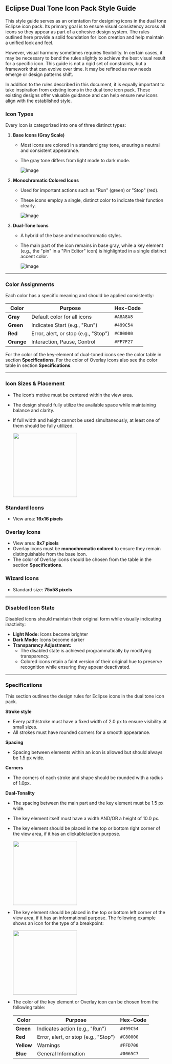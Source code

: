## Eclipse Dual Tone Icon Pack Style Guide
This style guide serves as an orientation for designing icons in the dual tone Eclipse icon pack. Its primary goal is to ensure visual consistency across all icons so they appear as part of a cohesive design system. The rules outlined here provide a solid foundation for icon creation and help maintain a unified look and feel.

However, visual harmony sometimes requires flexibility. In certain cases, it may be necessary to bend the rules slightly to achieve the best visual result for a specific icon. This guide is not a rigid set of constraints, but a framework that can evolve over time. It may be refined as new needs emerge or design patterns shift.

In addition to the rules described in this document, it is equally important to take inspiration from existing icons in the dual tone icon pack. These existing designs offer valuable guidance and can help ensure new icons align with the established style.

### **Icon Types**
Every Icon is categorized into one of three distinct types:

1. **Base Icons (Gray Scale)**
   - Most icons are colored in a standard gray tone, ensuring a neutral and consistent appearance.
   - The gray tone differs from light mode to dark mode. 

     ![Image](https://github.com/user-attachments/assets/f87ca5fb-eb5a-4dc2-b59c-8393211222aa)

2. **Monochromatic Colored Icons**
   - Used for important actions such as "Run" (green) or "Stop" (red).
   - These icons employ a single, distinct color to indicate their function clearly.

     ![Image](https://github.com/user-attachments/assets/787c7756-7bfb-481a-88d6-baed6200842d)

3. **Dual-Tone Icons**
   - A hybrid of the base and monochromatic styles.
   - The main part of the icon remains in base gray, while a key element (e.g., the "pin" in a "Pin Editor" icon) is highlighted in a single distinct accent color.

     ![Image](https://github.com/user-attachments/assets/8f77772f-c1c5-46be-89b7-0b232be29bed)

---

### **Color Assignments**
Each color has a specific meaning and should be applied consistently:

| Color       | Purpose                                          | Hex-Code        |
|-------------|--------------------------------------------------|-----------------|
| **Gray**    | Default color for all icons                      | `#A8A8A8`       |
| **Green**   | Indicates Start (e.g., "Run")                    | `#499C54`       |
| **Red**     | Error, alert, or stop (e.g., "Stop")             | `#C80000`       |
| **Orange**  | Interaction, Pause, Control                      | `#FF7F27`       |

For the color of the key-element of dual-toned icons see the color table in section **Specifications**. 
For the color of Overlay icons also see the color table in section **Specifications**.

---

### **Icon Sizes & Placement**

- The icon’s motive must be centered within the view area.
- The design should fully utilize the available space while maintaining balance and clarity.
- If full width and height cannot be used simultaneously, at least one of them should be fully utilized.

   <img src="https://github.com/user-attachments/assets/e69066c1-d21c-492c-b1c4-7ec3d073e5ef" width="200"/>

### **Standard Icons**
- View area: **16x16 pixels**

### **Overlay Icons**
- View area: **8x7 pixels**
- Overlay icons must be **monochromatic colored** to ensure they remain distinguishable from the base icon.
- The color of Overlay icons should be chosen from the table in the section **Specifications**.

### **Wizard Icons**
- Standard size: **75x58 pixels**

---

### **Disabled Icon State**
Disabled icons should maintain their original form while visually indicating inactivity:

- **Light Mode:** Icons become brighter  
- **Dark Mode:** Icons become darker  
- **Transparency Adjustment:**
  - The disabled state is achieved programmatically by modifying transparency.
  - Colored icons retain a faint version of their original hue to preserve recognition while ensuring they appear deactivated.

---

### **Specifications**

This section outlines the design rules for Eclipse icons in the dual tone icon pack.

**Stroke style**
- Every path/stroke must have a fixed width of 2.0 px to ensure visibility at small sizes.
- All strokes must have rounded corners for a smooth appearance.

**Spacing**
- Spacing between elements within an icon is allowed but should always be 1.5 px wide.

**Corners**
- The corners of each stroke and shape should be rounded with a radius of 1.0px.

**Dual-Tonality**
- The spacing between the main part and the key element must be 1.5 px wide.
- The key element itself must have a width AND/OR a height of 10.0 px.
- The key element should be placed in the top or bottom right corner of the view area, if it has an clickable/action purpose.

   <img src="https://github.com/user-attachments/assets/7cade825-786e-4a7e-9464-36a449c712b1" width="200"/>

- The key element should be placed in the top or bottom left corner of the view area, if it has an informational purpose. The following example shows an icon for the type of a breakpoint:

    <img src="https://github.com/user-attachments/assets/36577223-a103-4136-841d-ada7f2550ec1" width="200"/>

- The color of the key element or Overlay icon can be chosen from the following table:

  | Color       | Purpose                                          | Hex-Code  |
  |-------------|--------------------------------------------------|-----------|
  | **Green**   | Indicates action (e.g., "Run")                   | `#499C54` |
  | **Red**     | Error, alert, or stop (e.g., "Stop")             | `#C80000` |
  | **Yellow**  | Warnings                                         | `#FFD700` |
  | **Blue**    | General Information                              | `#0065C7` |



